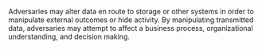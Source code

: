 Adversaries may alter data en route to storage or other systems in order to manipulate external outcomes or hide activity. By manipulating transmitted data, adversaries may attempt to affect a business process, organizational understanding, and decision making.